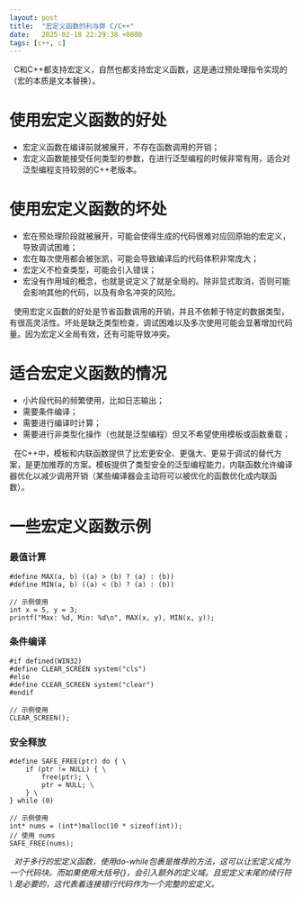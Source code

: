 ```yaml
---
layout: post
title:  "宏定义函数的利与弊 C/C++"
date:   2025-02-18 22:29:38 +0800
tags: [c++, c]
---
```


&nbsp;&nbsp;C和C++都支持宏定义，自然也都支持宏定义函数，这是通过预处理指令实现的（宏的本质是文本替换）。

# 使用宏定义函数的好处
- 宏定义函数在编译前就被展开，不存在函数调用的开销；
- 宏定义函数能接受任何类型的参数，在进行泛型编程的时候非常有用，适合对泛型编程支持较弱的C++老版本。

# 使用宏定义函数的坏处
- 宏在预处理阶段就被展开，可能会使得生成的代码很难对应回原始的宏定义，导致调试困难；
- 宏在每次使用都会被张凯，可能会导致编译后的代码体积非常庞大；
- 宏定义不检查类型，可能会引入错误；
- 宏没有作用域的概念，也就是说定义了就是全局的。除非显式取消，否则可能会影响其他的代码，以及有命名冲突的风险。

&nbsp;&nbsp;使用宏定义函数的好处是节省函数调用的开销，并且不依赖于特定的数据类型，有很高灵活性。坏处是缺乏类型检查，调试困难以及多次使用可能会显著增加代码量。因为宏定义全局有效，还有可能导致冲突。

# 适合宏定义函数的情况
- 小片段代码的频繁使用，比如日志输出；
- 需要条件编译；
- 需要进行编译时计算；
- 需要进行非类型化操作（也就是泛型编程）但又不希望使用模板或函数重载；

&nbsp;&nbsp;在C++中，模板和内联函数提供了比宏更安全、更强大、更易于调试的替代方案，是更加推荐的方案。模板提供了类型安全的泛型编程能力，内联函数允许编译器优化以减少调用开销（某些编译器会主动将可以被优化的函数优化成内联函数）。

# 一些宏定义函数示例

### 最值计算
```
#define MAX(a, b) ((a) > (b) ? (a) : (b))
#define MIN(a, b) ((a) < (b) ? (a) : (b))

// 示例使用
int x = 5, y = 3;
printf("Max: %d, Min: %d\n", MAX(x, y), MIN(x, y));
```

### 条件编译
```
#if defined(WIN32)
#define CLEAR_SCREEN system("cls")
#else
#define CLEAR_SCREEN system("clear")
#endif

// 示例使用
CLEAR_SCREEN();
```

### 安全释放
```
#define SAFE_FREE(ptr) do { \
    if (ptr != NULL) { \
        free(ptr); \
        ptr = NULL; \
    } \
} while (0)

// 示例使用
int* nums = (int*)malloc(10 * sizeof(int));
// 使用 nums
SAFE_FREE(nums);
```

&nbsp;&nbsp;*对于多行的宏定义函数，使用do-while包裹是推荐的方法，这可以让宏定义成为一个代码块。而如果使用大括号{}，会引入额外的定义域。且宏定义末尾的续行符 \ 是必要的，这代表着连接错行代码作为一个完整的宏定义。*